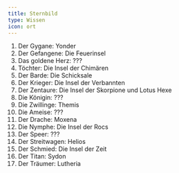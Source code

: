 ```yaml
---
title: Sternbild
type: Wissen
icon: ort
---
```


1. Der Gygane: Yonder
2. Der Gefangene: Die Feuerinsel
3. Das goldene Herz: ???
4. Töchter: Die Insel der Chimären
5. Der Barde: Die Schicksale
6. Der Krieger: Die Insel der Verbannten
7. Der Zentaure: Die Insel der Skorpione und Lotus Hexe
8. Die Königin: ???
9. Die Zwillinge: Themis
10. Die Ameise: ???
11. Der Drache: Moxena
12. Die Nymphe: Die Insel der Rocs
13. Der Speer: ???
14. Der Streitwagen: Helios
15. Der Schmied: Die Insel der Zeit
16. Der Titan: Sydon
17. Der Träumer: Lutheria
